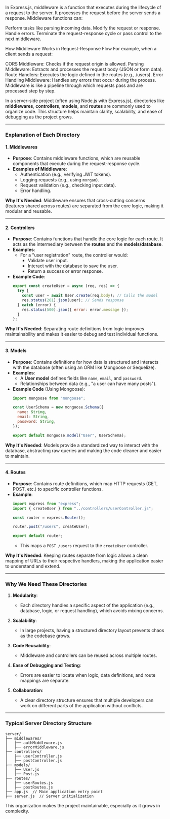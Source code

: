 In Express.js, middleware is a function that executes during the lifecycle of a request to the server. It processes the request before the server sends a response. Middleware functions can:

Perform tasks like parsing incoming data.
Modify the request or response.
Handle errors.
Terminate the request-response cycle or pass control to the next middleware.


How Middleware Works in Request-Response Flow
For example, when a client sends a request:

CORS Middleware: Checks if the request origin is allowed.
Parsing Middleware: Extracts and processes the request body (JSON or form data).
Route Handlers: Executes the logic defined in the routes (e.g., /users).
Error Handling Middleware: Handles any errors that occur during the process.
Middleware is like a pipeline through which requests pass and are processed step by step.



In a server-side project (often using Node.js with Express.js), directories like **middlewares**, **controllers**, **models**, and **routes** are commonly used to organize code. This structure helps maintain clarity, scalability, and ease of debugging as the project grows.

---

### **Explanation of Each Directory**

#### 1. **Middlewares**
- **Purpose**: Contains middleware functions, which are reusable components that execute during the request-response cycle.
- **Examples of Middleware**:
  - Authentication (e.g., verifying JWT tokens).
  - Logging requests (e.g., using `morgan`).
  - Request validation (e.g., checking input data).
  - Error handling.

**Why It's Needed**:
Middleware ensures that cross-cutting concerns (features shared across routes) are separated from the core logic, making it modular and reusable.

---

#### 2. **Controllers**
- **Purpose**: Contains functions that handle the core logic for each route. It acts as the intermediary between the **routes** and the **models/database**.
- **Examples**:
  - For a "user registration" route, the controller would:
    - Validate user input.
    - Interact with the database to save the user.
    - Return a success or error response.
- **Example Code**:
  ```javascript
  export const createUser = async (req, res) => {
    try {
      const user = await User.create(req.body); // Calls the model
      res.status(201).json(user); // Sends response
    } catch (error) {
      res.status(500).json({ error: error.message });
    }
  };
  ```

**Why It's Needed**:
Separating route definitions from logic improves maintainability and makes it easier to debug and test individual functions.

---

#### 3. **Models**
- **Purpose**: Contains definitions for how data is structured and interacts with the database (often using an ORM like Mongoose or Sequelize).
- **Examples**:
  - A **User model** defines fields like `name`, `email`, and `password`.
  - Relationships between data (e.g., "a user can have many posts").
- **Example Code** (Using Mongoose):
  ```javascript
  import mongoose from "mongoose";

  const UserSchema = new mongoose.Schema({
    name: String,
    email: String,
    password: String,
  });

  export default mongoose.model("User", UserSchema);
  ```

**Why It's Needed**:
Models provide a standardized way to interact with the database, abstracting raw queries and making the code cleaner and easier to maintain.

---

#### 4. **Routes**
- **Purpose**: Contains route definitions, which map HTTP requests (GET, POST, etc.) to specific controller functions.
- **Example**:
  ```javascript
  import express from "express";
  import { createUser } from "../controllers/userController.js";

  const router = express.Router();

  router.post("/users", createUser);

  export default router;
  ```
  - This maps a `POST /users` request to the `createUser` controller.

**Why It's Needed**:
Keeping routes separate from logic allows a clean mapping of URLs to their respective handlers, making the application easier to understand and extend.

---

### **Why We Need These Directories**

1. **Modularity**:
   - Each directory handles a specific aspect of the application (e.g., database, logic, or request handling), which avoids mixing concerns.

2. **Scalability**:
   - In large projects, having a structured directory layout prevents chaos as the codebase grows.

3. **Code Reusability**:
   - Middleware and controllers can be reused across multiple routes.

4. **Ease of Debugging and Testing**:
   - Errors are easier to locate when logic, data definitions, and route mappings are separate.

5. **Collaboration**:
   - A clear directory structure ensures that multiple developers can work on different parts of the application without conflicts.

---

### **Typical Server Directory Structure**

```plaintext
server/
├── middlewares/
│   ├── authMiddleware.js
│   ├── errorMiddleware.js
├── controllers/
│   ├── userController.js
│   ├── postController.js
├── models/
│   ├── User.js
│   ├── Post.js
├── routes/
│   ├── userRoutes.js
│   ├── postRoutes.js
├── app.js  // Main application entry point
├── server.js  // Server initialization
```

This organization makes the project maintainable, especially as it grows in complexity.